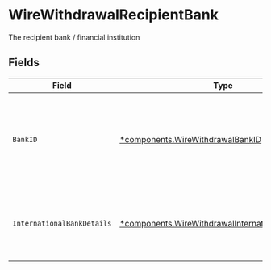 # WireWithdrawalRecipientBank

The recipient bank / financial institution


## Fields

| Field                                                                                                                   | Type                                                                                                                    | Required                                                                                                                | Description                                                                                                             |
| ----------------------------------------------------------------------------------------------------------------------- | ----------------------------------------------------------------------------------------------------------------------- | ----------------------------------------------------------------------------------------------------------------------- | ----------------------------------------------------------------------------------------------------------------------- |
| `BankID`                                                                                                                | [*components.WireWithdrawalBankID](../../models/components/wirewithdrawalbankid.md)                                     | :heavy_minus_sign:                                                                                                      | An identifier that represents ABA routing number for domestic wire or BIC for foreign wire                              |
| `InternationalBankDetails`                                                                                              | [*components.WireWithdrawalInternationalBankDetails](../../models/components/wirewithdrawalinternationalbankdetails.md) | :heavy_minus_sign:                                                                                                      | Bank details required in the case of an international wire transfer                                                     |